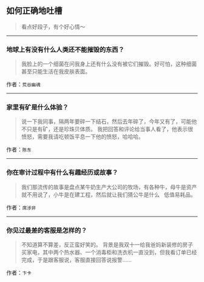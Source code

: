 ## 如何正确地吐槽

> 看点好段子，有个好心情～


 
---

### 地球上有没有什么人类还不能摧毁的东西？

> 我脸上的一个细菌在问我身上还有什么没有被它们摧毁。好可怕，这种细菌甚至只能生活在我皮肤表面。


作者：`荒谷幽魂`

---

### 家里有矿是什么体验？

> 说一下我同事，隔两年要碎一下结石，然后去年碎了，今年又有了，可能他不只是有矿，还是珍珠贝体质。
> 我把回答和评论给当事人看了，他表示很愤怒，需要我请吃顿饭平息一下他的愤怒，哈哈哈。


作者：`陈东`

---

### 你在审计过程中有什么有趣经历或故事？

> 我们那流传的故事是盘点某牛奶生产大公司的牧场，有各种牛，母牛是资产就不用说了，小牛是在建工程，然后就让我们猜公牛是什么
>  
> 低值易耗品。


作者：`席涉非`

---

### 你见过最差的客服是怎样的？

> 不知道算不算差，反正蛮好笑的。
> 背景是我双十一给我爸妈新装修的房子买家电，其中两个热水器、一个消毒柜和洗衣机一直没到，但我看订单已经完成，于是跟客服说，客服直接回答说报警……


作者：`卞卡`